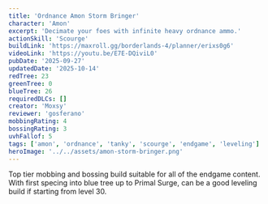 ```yaml
---
title: 'Ordnance Amon Storm Bringer'
character: 'Amon'
excerpt: 'Decimate your foes with infinite heavy ordnance ammo.'
actionSkill: 'Scourge'
buildLink: 'https://maxroll.gg/borderlands-4/planner/erixs0g6'
videoLink: 'https://youtu.be/E7E-DQiviL0'
pubDate: '2025-09-27'
updatedDate: '2025-10-14'
redTree: 23
greenTree: 0
blueTree: 26
requiredDLCs: []
creator: 'Moxsy'
reviewer: 'gosferano'
mobbingRating: 4
bossingRating: 3
uvhFallof: 5
tags: ['amon', 'ordnance', 'tanky', 'scourge', 'endgame', 'leveling']
heroImage: '../../assets/amon-storm-bringer.png'
---
```


Top tier mobbing and bossing build suitable for all of the endgame content.
With first specing into blue tree up to Primal Surge, can be a good leveling build if starting from level 30.
